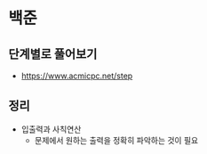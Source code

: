 # 백준

## 단계별로 풀어보기
- https://www.acmicpc.net/step

## 정리
- 입출력과 사칙연산
  - 문제에서 원하는 출력을 정확히 파악하는 것이 필요
